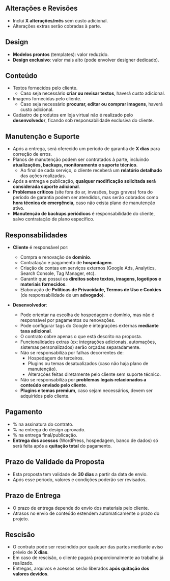 ## Alterações e Revisões
- Inclui **X alterações/mês** sem custo adicional.  
- Alterações extras serão cobradas à parte.  

## Design
- **Modelos prontos** (templates): valor reduzido.  
- **Design exclusivo**: valor mais alto (pode envolver designer dedicado).  

## Conteúdo
- Textos fornecidos pelo cliente.  
    - Caso seja necessário **criar ou revisar textos**, haverá custo adicional.  
- Imagens fornecidas pelo cliente.  
    - Caso seja necessário **procurar, editar ou comprar imagens**, haverá custo adicional.  
- Cadastro de produtos em loja virtual não é realizado pelo **desenvolvedor**, ficando sob responsabilidade exclusiva do cliente.  
 

## Manutenção e Suporte
- Após a entrega, será oferecido um período de garantia de **X dias** para correção de erros.  
- Planos de manutenção podem ser contratados à parte, incluindo **atualizações, backups, monitoramento e suporte técnico**.  
  - Ao final de cada serviço, o cliente receberá um **relatório detalhado** das ações realizadas.  
- Após a entrega e publicação, **qualquer modificação solicitada será considerada suporte adicional**.  
- **Problemas críticos** (site fora do ar, invasões, bugs graves) fora do período de garantia podem ser atendidos, mas serão cobrados como **hora técnica de emergência**, caso não exista plano de manutenção ativo.    
- **Manutenção de backups periódicos** é responsabilidade do cliente, salvo contratação de plano específico.  

## Responsabilidades

- **Cliente** é responsável por:
  - Compra e renovação de **domínio**.  
  - Contratação e pagamento de **hospedagem**.  
  - Criação de contas em serviços externos (Google Ads, Analytics, Search Console, Tag Manager, etc).  
  - Garantir que possui os **direitos sobre textos, imagens, logotipos e materiais fornecidos**.  
  - Elaboração de **Políticas de Privacidade, Termos de Uso e Cookies** (de responsabilidade de um **advogado**).  

- **Desenvolvedor**:
  - Pode orientar na escolha de hospedagem e domínio, mas não é responsável por pagamentos ou renovações.  
  - Pode configurar tags do Google e integrações externas **mediante taxa adicional**.  
  - O contrato cobre apenas o que está descrito na proposta.  
  - Funcionalidades extras (ex: integrações adicionais, automações, sistemas personalizados) serão orçadas separadamente.  
  - Não se responsabiliza por falhas decorrentes de:
    - Hospedagem de terceiros.  
    - Plugins ou temas desatualizados (caso não haja plano de manutenção).  
    - Alterações feitas diretamente pelo cliente sem suporte técnico.  
  - Não se responsabiliza por **problemas legais relacionados a conteúdo enviado pelo cliente**.  
  - **Plugins e temas premium**, caso sejam necessários, devem ser adquiridos pelo cliente.  

## Pagamento
- % na assinatura do contrato.  
- % na entrega do design aprovado.  
- % na entrega final/publicação.  
- **Entrega dos acessos** (WordPress, hospedagem, banco de dados) só será feita após a **quitação total** do pagamento.  

## Prazo de Validade da Proposta
- Esta proposta tem validade de **30 dias** a partir da data de envio.  
- Após esse período, valores e condições poderão ser revisados.  

## Prazo de Entrega
- O prazo de entrega depende do envio dos materiais pelo cliente.  
- Atrasos no envio de conteúdo estendem automaticamente o prazo do projeto. 

## Rescisão
- O contrato pode ser rescindido por qualquer das partes mediante aviso prévio de **X dias**.  
- Em caso de rescisão, o cliente pagará proporcionalmente ao trabalho já realizado.  
- Entregas, arquivos e acessos serão liberados **após quitação dos valores devidos**.